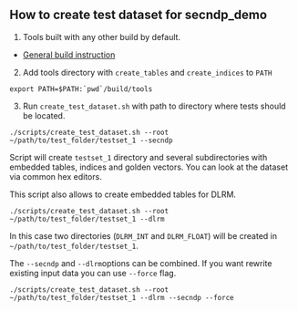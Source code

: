 ## How to create test dataset for secndp_demo

1. Tools built with any other build by default.

- [General build instruction](../../README.md)

2. Add tools directory with `create_tables` and `create_indices` to `PATH`

```shell
export PATH=$PATH:`pwd`/build/tools
```

3. Run `create_test_dataset.sh` with path to directory where tests should be located.

```shell
./scripts/create_test_dataset.sh --root ~/path/to/test_folder/testset_1 --secndp
```

Script will create `testset_1` directory and several subdirectories with embedded tables, indices and golden vectors.
You can look at the dataset via common hex editors.

This script also allows to create embedded tables for DLRM.

```shell
./scripts/create_test_dataset.sh --root ~/path/to/test_folder/testset_1 --dlrm
```

In this case two directories (`DLRM_INT` and `DLRM_FLOAT`) will be created in `~/path/to/test_folder/testset_1`.

The `--secndp` and `--dlrm`options can be combined. If you want rewrite existing input data you can use `--force` flag.

```shell
./scripts/create_test_dataset.sh --root ~/path/to/test_folder/testset_1 --dlrm --secndp --force
```